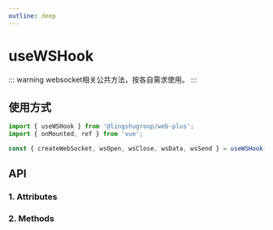```yaml
---
outline: deep
---
```


# useWSHook

::: warning websocket相关公共方法，按各自需求使用。
:::

## 使用方式

```js
import { useWSHook } from '@lingshugroup/web-plus';
import { onMounted, ref } from 'vue';

const { createWebSocket, wsOpen, wsClose, wsData, wsSend } = useWSHook();
```

## API

### 1. Attributes

<ApiIntro :tableColumn="tableColumn" :tableData="tableData" />

### 2. Methods

<ApiIntro :tableColumn="tableMethodColumn" :tableData="tableMethodData" />

<script setup>
import { tableColumn, tableMethodColumn } from '../../constant';
import { useWSHook } from '@lingshugroup/web-plus/hooks';
import { onMounted, ref } from 'vue';

const { createWebSocket, wsOpen, wsClose, wsData, wsSend } = useWSHook();

const tableData = ref([
  {
    name: 'wsData',
    desc: 'websocket返回数据',
    type: 'json',
    value: '{}'
  }
])

const tableMethodData = ref([
  {
    name: 'createWebSocket',
    desc: '创建websocket, 参数: 1.请求地址 2.回调函数',
    type: 'function',
    value: '-'
  },
  {
    name: 'wsOpen',
    desc: 'websocket打开方法',
    type: 'function',
    value: '-'
  },
  {
    name: 'wsClose',
    desc: 'websocket关闭方法',
    type: 'function',
    value: '-'
  },
  {
    name: 'wsSend',
    desc: 'websocket发送方法',
    type: 'function',
    value: '-'
  }
])
</script>

